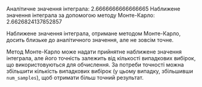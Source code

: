 Аналітичне значення інтеграла: 2.6666666666666665
Наближене значення інтеграла за допомогою методу Монте-Карло: 2.6626824137852857

Наближене значення інтеграла, отримане методом Монте-Карло, досить близьке до аналітичного значення, але не зовсім точне.

Метод Монте-Карло може надати прийнятне наближене значення інтеграла, 
але його точність залежить від кількості випадкових вибірок, що використовуються для обчислення. 
За потреби точності можна збільшити кількість випадкових вибірок (у цьому випадку, збільшивши `num_samples`), 
щоб отримати більш точний результат.